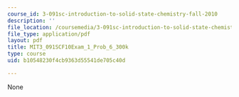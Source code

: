 ```yaml
---
course_id: 3-091sc-introduction-to-solid-state-chemistry-fall-2010
description: ''
file_location: /coursemedia/3-091sc-introduction-to-solid-state-chemistry-fall-2010/b10548230f4cb9363d55541de705c40d_MIT3_091SCF10Exam_1_Prob_6_300k.pdf
file_type: application/pdf
layout: pdf
title: MIT3_091SCF10Exam_1_Prob_6_300k
type: course
uid: b10548230f4cb9363d55541de705c40d

---
```

None